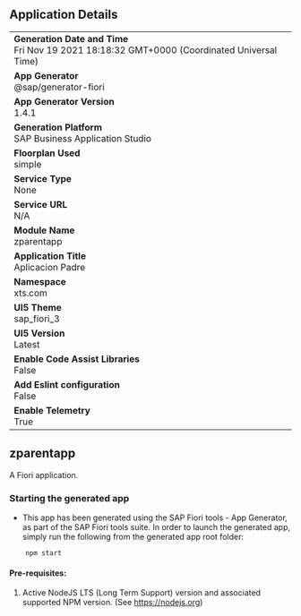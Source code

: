 ## Application Details
|               |
| ------------- |
|**Generation Date and Time**<br>Fri Nov 19 2021 18:18:32 GMT+0000 (Coordinated Universal Time)|
|**App Generator**<br>@sap/generator-fiori|
|**App Generator Version**<br>1.4.1|
|**Generation Platform**<br>SAP Business Application Studio|
|**Floorplan Used**<br>simple|
|**Service Type**<br>None|
|**Service URL**<br>N/A
|**Module Name**<br>zparentapp|
|**Application Title**<br>Aplicacion Padre|
|**Namespace**<br>xts.com|
|**UI5 Theme**<br>sap_fiori_3|
|**UI5 Version**<br>Latest|
|**Enable Code Assist Libraries**<br>False|
|**Add Eslint configuration**<br>False|
|**Enable Telemetry**<br>True|

## zparentapp

A Fiori application.

### Starting the generated app

-   This app has been generated using the SAP Fiori tools - App Generator, as part of the SAP Fiori tools suite.  In order to launch the generated app, simply run the following from the generated app root folder:

```
    npm start
```

#### Pre-requisites:

1. Active NodeJS LTS (Long Term Support) version and associated supported NPM version.  (See https://nodejs.org)


